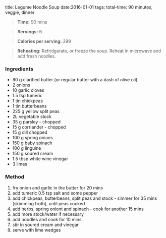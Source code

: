 title: Legume Noodle Soup
date:2016-01-01
tags: total-time: 90 minutes, veggie, dinner

> **Time:** 90 mins

> **Servings:** 6

> **Calories per serving:** 399

> **Reheating:** Refridgerate, or freeze the soup. Reheat in microwave and add fresh noodles.

### Ingredients

* 80 g clarified butter (or regular butter with a dash of olive oil)
* 2 onions
* 10 garlic cloves
* 1.5 tsp tumeric
* 1 tin chickpeas
* 1 tin butterbeans
* 225 g yellow split peas
* 2L vegetable stock
* 35 g parsley - chopped
* 15 g corriander - chopped
* 15 g dill chopped
* 100 g spring onions
* 150 g baby spinach
* 100 g linguine
* 150 g soured cream
* 1.5 tbsp white wine vinegar
* 3 limes


### Method

1. fry onion and garlic in the butter for 20 mins
2. add tumeric 0.5 tsp salt and some pepper
3. add chickpeas, butterbeans, split peas and stock - simmer for 35 mins (skimming froth), until peas cooked
4. add herbs, spring oniont and spinach - cook for another 15 mins
5. add more stock/water if necessary
6. add noodles and cook for 10 mins 
7. stir in soured cream and vinegar
8. serve with lime wedges
